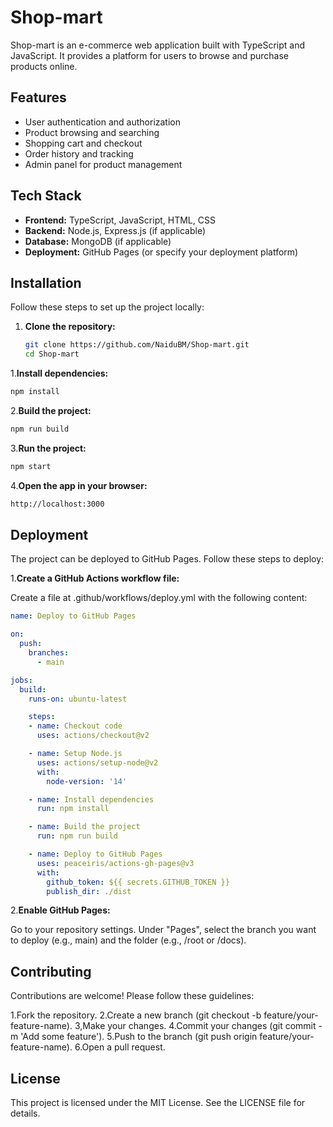 # Shop-mart

Shop-mart is an e-commerce web application built with TypeScript and JavaScript. It provides a platform for users to browse and purchase products online.

## Features

- User authentication and authorization
- Product browsing and searching
- Shopping cart and checkout
- Order history and tracking
- Admin panel for product management

## Tech Stack

- **Frontend:** TypeScript, JavaScript, HTML, CSS
- **Backend:** Node.js, Express.js (if applicable)
- **Database:** MongoDB (if applicable)
- **Deployment:** GitHub Pages (or specify your deployment platform)

## Installation

Follow these steps to set up the project locally:

1. **Clone the repository:**
   ```bash
   git clone https://github.com/NaiduBM/Shop-mart.git
   cd Shop-mart
   ```

1.**Install dependencies:**
```bash
npm install
```
2.**Build the project:**
```bash
npm run build
```
3.**Run the project:**
```bash
npm start
```
4.**Open the app in your browser:**
  ```bash
http://localhost:3000
```
## Deployment
The project can be deployed to GitHub Pages. Follow these steps to deploy:

1.**Create a GitHub Actions workflow file:**

Create a file at .github/workflows/deploy.yml with the following content:
```yaml
name: Deploy to GitHub Pages

on:
  push:
    branches:
      - main

jobs:
  build:
    runs-on: ubuntu-latest

    steps:
    - name: Checkout code
      uses: actions/checkout@v2

    - name: Setup Node.js
      uses: actions/setup-node@v2
      with:
        node-version: '14'

    - name: Install dependencies
      run: npm install

    - name: Build the project
      run: npm run build

    - name: Deploy to GitHub Pages
      uses: peaceiris/actions-gh-pages@v3
      with:
        github_token: ${{ secrets.GITHUB_TOKEN }}
        publish_dir: ./dist
```
2.**Enable GitHub Pages:**

Go to your repository settings.
Under "Pages", select the branch you want to deploy (e.g., main) and the folder (e.g., /root or /docs).

## Contributing
Contributions are welcome! Please follow these guidelines:

1.Fork the repository.
2.Create a new branch (git checkout -b feature/your-feature-name).
3,Make your changes.
4.Commit your changes (git commit -m 'Add some feature').
5.Push to the branch (git push origin feature/your-feature-name).
6.Open a pull request.

## License
This project is licensed under the MIT License. See the LICENSE file for details.
